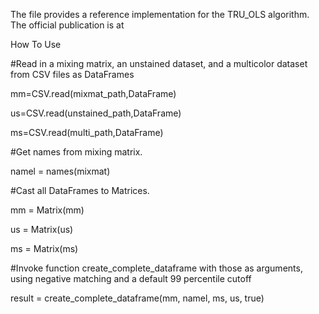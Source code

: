 The file provides a reference implementation for the TRU_OLS algorithm. The official publication is at <insert link when published.>
 
How To Use
 
#Read in a mixing matrix, an unstained dataset, and a multicolor dataset from CSV files as DataFrames

mm=CSV.read(mixmat_path,DataFrame)

us=CSV.read(unstained_path,DataFrame)

ms=CSV.read(multi_path,DataFrame)

#Get names from mixing matrix.

namel = names(mixmat)

#Cast all DataFrames to Matrices.

mm = Matrix(mm)

us = Matrix(us)

ms = Matrix(ms)

#Invoke function create_complete_dataframe with those as arguments, using negative matching and a default 99 percentile cutoff

result = create_complete_dataframe(mm, namel, ms, us, true) 
